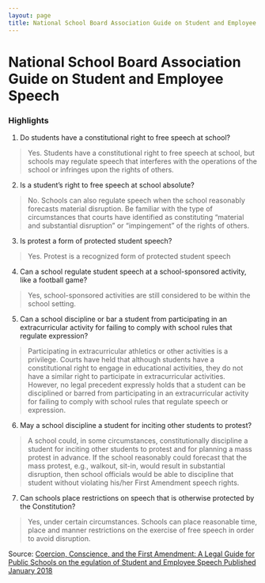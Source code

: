 ```yaml
---
layout: page
title: National School Board Association Guide on Student and Employee Speech
---
```


National School Board Association Guide on Student and Employee Speech
======================
### Highlights

1. Do students have a constitutional right to free speech at school?
> Yes. Students have a constitutional right to free speech at school, but schools may regulate speech that interferes with the operations of the school or infringes upon the rights of others. 
					
2. Is a student’s right to free speech at school absolute?
> No. Schools can also regulate speech when the school reasonably forecasts material disruption. Be familiar with the type of circumstances that courts have identified as constituting “material and substantial disruption” or “impingement” of the rights of others. 
				
3. Is protest a form of protected student speech?
> Yes. Protest is a recognized form of protected student speech
				
4. Can a school regulate student speech at a school-sponsored activity, like a football game?
> Yes, school-sponsored activities are still considered to be within the school setting. 

5. Can a school discipline or bar a student from participating in an extracurricular activity for failing to comply with school rules that regulate expression?
> Participating in extracurricular athletics or other activities is a privilege. Courts have held that although students have a constitutional right to engage in educational activities, they do not have a similar right to participate in extracurricular activities. However, no legal precedent expressly holds that a student can be disciplined or barred from participating in an extracurricular activity for failing to comply with school rules that regulate speech or expression. 

6. May a school discipline a student for inciting other students to protest?
> A school could, in some circumstances, constitutionally discipline a student for inciting other students to protest and for planning a mass protest in advance. If the school reasonably could forecast that the mass protest, e.g., walkout, sit-in, would result in substantial disruption, then school officials would be able to discipline that student without violating his/her First Amendment speech rights. 

7. Can schools place restrictions on speech that is otherwise protected by the Constitution?
> Yes, under certain circumstances. Schools can place reasonable time, place and manner restrictions on the exercise of free speech in order to avoid disruption.

Source: [Coercion, Conscience, and the First Amendment: A Legal Guide for Public Schools on the egulation of Student and Employee Speech
Published January 2018](https://cdn-files.nsba.org/s3fs-public/reports/First_Amendment_Guide-2018.pdf?KgOvuu2Dp8KvWkiwF_I9hHhv4wsUROez)

